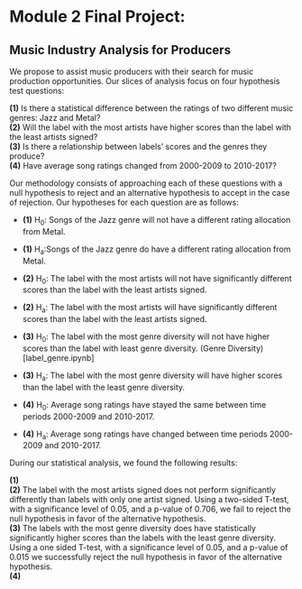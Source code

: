 # Module 2 Final Project: 
## Music Industry Analysis for Producers
We propose to assist music producers with their search for music production opportunities. Our slices of analysis focus on four hypothesis test questions:  

**(1)** Is there a statistical difference between the ratings of two different music genres: Jazz and Metal?  
**(2)** Will the label with the most artists have higher scores than the label with  the least artists signed?  
**(3)** Is there a relationship between labels’ scores and the genres they produce?  
**(4)** Have average song ratings changed from 2000-2009 to 2010-2017?  

Our methodology consists of approaching each of these questions with a null hypothesis to reject and an alternative hypothesis to accept in the case of rejection. Our hypotheses for each question are as follows:  


* **(1)** H<sub>0</sub>: Songs of the Jazz genre will not have a different rating allocation from Metal.  
* **(1)** H<sub>a</sub>:Songs of the Jazz genre do have a different rating allocation from Metal.  

* **(2)** H<sub>0</sub>: The label with the most artists will not have significantly different scores than the label with the least artists signed.  
* **(2)** H<sub>a</sub>: The label with the most artists will have significantly different scores than the label with the least artists signed.  

* **(3)** H<sub>0</sub>: The label with the most genre diversity will not have higher scores than the label with least genre diversity. (Genre Diversity)[label_genre.ipynb]
* **(3)** H<sub>a</sub>: The label with the most genre diversity will have higher scores than the label with the least genre diversity.  

* **(4)** H<sub>0</sub>: Average song ratings have stayed the same between time periods 2000-2009 and 2010-2017.  
* **(4)** H<sub>a</sub>: Average song ratings have changed between time periods 2000-2009 and 2010-2017.  

During our statistical analysis, we found the following results:

**(1)**  
**(2)** The label with the most artists signed does not perform significantly differently than labels with only one artist signed. Using a two-sided T-test, with a significance level of 0.05, and a p-value of 0.706, we fail to reject the null hypothesis in favor of the alternative hypothesis.  
**(3)** The labels with the most genre diversity does have statistically significantly higher scores than the labels with the least genre diversity. Using a one sided T-test, with a significance level of 0.05, and a p-value of 0.015 we successfully reject the null hypothesis in favor of the alternative hypothesis.  
**(4)** 
